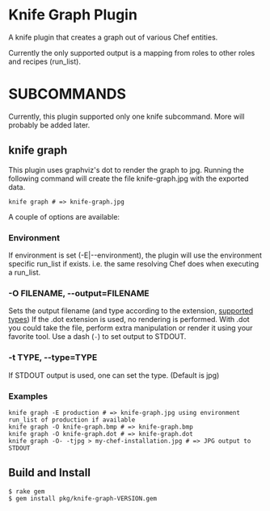 Knife Graph Plugin
==================

A knife plugin that creates a graph out of various Chef entities.

Currently the only supported output is a mapping from roles to other roles and recipes (run_list).

SUBCOMMANDS
===========

Currently, this plugin supported only one knife subcommand. More will probably be added later.

knife graph
-----------

This plugin uses graphviz's dot to render the graph to jpg. Running the following command will create the file
knife-graph.jpg with the exported data.

    knife graph # => knife-graph.jpg

A couple of options are available:

### Environment

If environment is set (-E|--environment), the plugin will use the environment specific run_list if exists. i.e. the
same resolving Chef does when executing a run_list.

### -O FILENAME, --output=FILENAME

Sets the output filename (and type according to the extension, [supported types](http://www.graphviz.org/doc/info/output.html))
If the .dot extension is used, no rendering is performed. With .dot you could take the file, perform extra manipulation
or render it using your favorite tool. Use a dash (`-`) to set output to STDOUT.

### -t TYPE, --type=TYPE

If STDOUT output is used, one can set the type. (Default is jpg)

### Examples

    knife graph -E production # => knife-graph.jpg using environment run_list of production if available
    knife graph -O knife-graph.bmp # => knife-graph.bmp
    knife graph -O knife-graph.dot # => knife-graph.dot
    knife graph -O- -tjpg > my-chef-installation.jpg # => JPG output to STDOUT

Build and Install
-----------------

    $ rake gem
    $ gem install pkg/knife-graph-VERSION.gem
